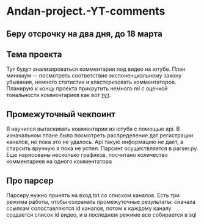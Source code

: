 # Andan-project.-YT-comments
## Беру отсрочку на два дня, до 18 марта
## Тема проекта
Тут будут анализироваться комментарии под видео на ютубе. План минимум -- посмотреть соответствие экспоненциальному закону убывания, немного статистик и кластеризовать комментаторов. Планирую к концу проекта прикрутить немного ml с оценкой тональности комментариев как вот <a href='https://habr.com/ru/articles/599445/'>тут</a>.
## Промежуточный чекпоинт
Я научился вытаскивать комментарии из ютуба с помощью api. В изначальном плане было посмотреть распределение дат регистрации каналов, но пока это не удалось. Api такую информацию не дает, а спарсить вручную я пока не успел. Парсинг осуществляется в parser.py.
Еще нарисованы несколько графиков, посчитано количество комментариев на одного комментатора
## Про парсер
Парсеру нужно принять на вход txt со списком каналов. Есть три режима работы, чтобы сохранать промежуточные результаты: сначала ссылкам сопоставляются id каналов, потом к каждому каналу создается список id видео, и в последнем режиме все собирается в sql

